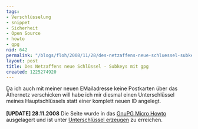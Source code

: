 ```yaml
---
tags:
- Verschlüsselung
- snippet
- Sicherheit
- Open Source
- howto
- gpg
nid: 642
permalink: "/blogs/floh/2008/11/28/des-netzaffens-neue-schluessel-subkeys-mit-gpg.html"
layout: post
title: Des Netzaffens neue Schlüssel - Subkeys mit gpg
created: 1225274920
---
```

Da ich auch mit meiner neuen EMailadresse keine Postkarten über das Äthernetz verschicken will habe ich mir diesmal einen Unterschlüssel  meines Hauptschlüssels statt einer komplett neuen ID angelegt.<br /><br />
<strong>[UPDATE] 28.11.2008</strong> Die Seite wurde in das <a href="http://netzaffe.de/2008/11/26/gnupg-micro-howto.html">GnuPG Micro Howto</a> ausgelagert und ist unter <a href="http://netzaffe.de/2008/11/28/gnupg-micro-howto/unterschluessel-erstellen.html">Unterschlüssel erzeugen</a> zu erreichen.
<!--break-->
